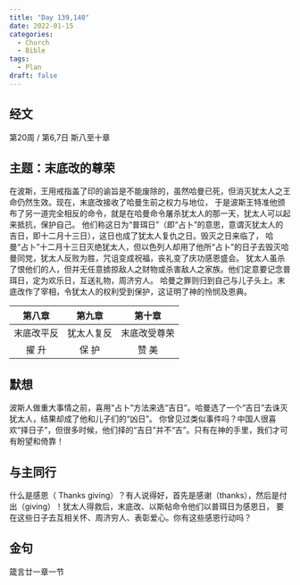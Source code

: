 ```yaml
---
title: "Day 139,140"
date: 2022-01-15
categories:
  - Church
  - Bible
tags:
  - Plan
draft: false
---
```


## 经文
第20周 / 第6,7日 斯八至十章

## 主题：末底改的尊荣
在波斯，王用戒指盖了印的谕旨是不能废除的，虽然哈曼已死，但消灭犹太人之王命仍然生效。现在，末底改接收了哈曼生前之权力与地位，
于是波斯王特准他颁布了另一道完全相反的命令，就是在哈曼命令屠杀犹太人的那一天，犹太人可以起来抵抗，保护自己。
他们称这日为“普珥日”（即“占卜”的意思，意谓灭犹太人的吉日，即十二月十三日），这日也成了犹太人复仇之日。毁灭之日来临了，
哈曼“占卜”十二月十三日灭绝犹太人，但以色列人却用了他所“占卜”的日子去毁灭哈曼同党，犹太人反败为胜，咒诅变成祝福，丧礼变了庆功感恩盛会。
犹太人虽杀了恨他们的人，但并无任意掳掠敌人之财物或杀害敌人之家族。他们定意要记念普珥日，定为欢乐日，互送礼物，周济穷人。
哈曼之罪则归到自己与儿子头上。末底改作了宰相，令犹太人的权利受到保护，这证明了神的怜悯及恩典。

|第八章  |第九章  |第十章   |
|:-----:|:-----:|:------:|
|末底改平反|犹太人复反|末底改受尊荣|
|擢 升  |保 护  |赞 美   |

## 默想
波斯人做重大事情之前，喜用“占卜”方法来选“吉日”。哈曼选了一个“吉日”去诛灭犹太人，结果却成了他和儿子们的“凶日”。
你曾见过类似事件吗？中国人很喜欢“择日子”，但很多时候，他们择的“吉日”并不“吉”。只有在神的手里，我们才可有盼望和倚靠！

## 与主同行
什么是感恩（ Thanks giving）？有人说得好，首先是感谢（thanks），然后是付出（giving）！犹太人得救后，末底改、以斯帖命令他们以普珥日为感恩日，
要在这些日子去互相关怀、周济穷人、表彰爱心。你有这些感恩行动吗？

## 金句
箴言廿一章一节

[comment]: <> (## 附录)

